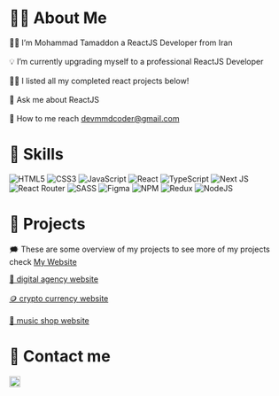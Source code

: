 # 🙋‍♂️ About Me
🧑‍💼 I’m Mohammad Tamaddon a ReactJS Developer from Iran <br><br> 💡 I’m currently upgrading myself to a professional ReactJS Developer<br><br>👨‍💻 I listed all my completed react projects below!
<br><br>💬 Ask me about ReactJS<br><br>📨 How to me reach devmmdcoder@gmail.com<br>


# 📌 Skills
![HTML5](https://img.shields.io/badge/html5-%23E34F26.svg?style=for-the-badge&logo=html5&logoColor=white) ![CSS3](https://img.shields.io/badge/css3-%231572B6.svg?style=for-the-badge&logo=css3&logoColor=white) ![JavaScript](https://img.shields.io/badge/javascript-%23323330.svg?style=for-the-badge&logo=javascript&logoColor=%23F7DF1E) ![React](https://img.shields.io/badge/react-%2320232a.svg?style=for-the-badge&logo=react&logoColor=%2361DAFB) ![TypeScript](https://img.shields.io/badge/typescript-%23007ACC.svg?style=for-the-badge&logo=typescript&logoColor=white) ![Next JS](https://img.shields.io/badge/Next-black?style=for-the-badge&logo=next.js&logoColor=white) ![React Router](https://img.shields.io/badge/React_Router-CA4245?style=for-the-badge&logo=react-router&logoColor=white) ![SASS](https://img.shields.io/badge/SASS-hotpink.svg?style=for-the-badge&logo=SASS&logoColor=white) 	![Figma](https://img.shields.io/badge/figma-%23F24E1E.svg?style=for-the-badge&logo=figma&logoColor=white) ![NPM](https://img.shields.io/badge/NPM-%23000000.svg?style=for-the-badge&logo=npm&logoColor=white) ![Redux](https://img.shields.io/badge/redux-%23593d88.svg?style=for-the-badge&logo=redux&logoColor=white) ![NodeJS](https://img.shields.io/badge/node.js-6DA55F?style=for-the-badge&logo=node.js&logoColor=white)


# 📃 Projects

🗯️ These are some overview of my projects to see more of my projects check <a href="https://portfolio-mmdcoder1.vercel.app/">My Website</a>

<a href="https://digital-agency-mu-rose.vercel.app/">🚖 digital agency website</a>
<br><br>
<a href="https://persian-crypto-website.vercel.app/">🪙 crypto currency website</a>
<br><br>
<a href="https://musical-website-psi.vercel.app/">🎵 music shop website</a>

# 📃 Contact me

<a href="https://digital-agency-mu-rose.vercel.app/">
      <img src="https://upload.wikimedia.org/wikipedia/commons/8/82/Telegram_logo.svg" width="20" height="20" />
</a>


 

<!-- Proudly created with GPRM ( https://gprm.itsvg.in ) -->
